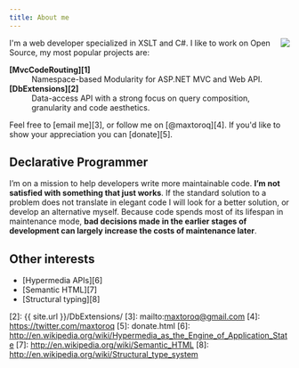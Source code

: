 ```yaml
---
title: About me
---
```


<img src="http://1.gravatar.com/avatar/1056a38ecd323c658a8c9e93bb41b18d?s=200" style="clear: right; float: right; margin-bottom: 1em; margin-left: 1em;"/>

I'm a web developer specialized in XSLT and C#. I like to work on Open Source, my most popular projects are:

<dl>
  <dt><b>[MvcCodeRouting][1]</b></dt>
  <dd>Namespace-based Modularity for ASP.NET MVC and Web API.</dd>
  
  <dt><b>[DbExtensions][2]</b></dt>
  <dd>Data-access API with a strong focus on query composition, granularity and code aesthetics.</dd>
</dl>

Feel free to [email me][3], or follow me on [@maxtoroq][4]. If you'd like to show your appreciation you can [donate][5].

Declarative Programmer
----------------------
I’m on a mission to help developers write more maintainable code. **I’m not satisfied with something that just works**. If the standard solution to a problem does not translate in elegant code I will look for a better solution, or develop an alternative myself. Because code spends most of its lifespan in maintenance mode, **bad decisions made in the earlier stages of development can largely increase the costs of maintenance later**.

Other interests
---------------
- [Hypermedia APIs][6]
- [Semantic HTML][7]
- [Structural typing][8]

[1]: http://mvccoderouting.codeplex.com/
[2]: {{ site.url }}/DbExtensions/
[3]: mailto:maxtoroq@gmail.com
[4]: https://twitter.com/maxtoroq
[5]: donate.html
[6]: http://en.wikipedia.org/wiki/Hypermedia_as_the_Engine_of_Application_State
[7]: http://en.wikipedia.org/wiki/Semantic_HTML
[8]: http://en.wikipedia.org/wiki/Structural_type_system

